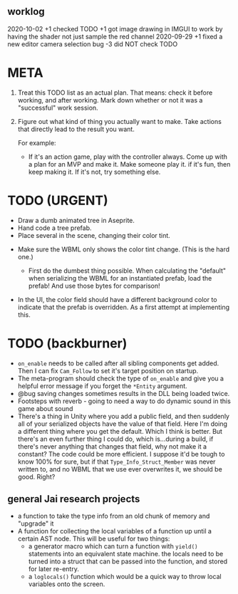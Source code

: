 ## worklog

2020-10-02
    +1 checked TODO
    +1 got image drawing in IMGUI to work by having the shader not just sample the red channel
2020-09-29
    +1 fixed a new editor camera selection bug
    -3 did NOT check TODO


# META

1. Treat this TODO list as an actual plan. That means: check it before working,
   and after working. Mark down whether or not it was a "successful" work
   session.
2. Figure out what kind of thing you actually want to make. Take actions that
   directly lead to the result you want.

   For example:

   - If it's an action game, play with the controller always. Come up with a
     plan for an MVP and make it. Make someone play it. if it's fun, then keep
     making it. If it's not, try something else.

# TODO (URGENT)

* Draw a dumb animated tree in Aseprite.
* Hand code a tree prefab.
* Place several in the scene, changing their color tint.
- Make sure the WBML only shows the color tint change. (This is the hard one.)
  - First do the dumbest thing possible. When calculating the "default" when
  serializing the WBML for an instantiated prefab, load the prefab! And use
  those bytes for comparison!

- In the UI, the color field should have a different background color to
  indicate that the prefab is overridden. As a first attempt at implementing
  this.


# TODO (backburner)

- `on_enable` needs to be called after all sibling components get added. Then I
  can fix `Cam_Follow` to set it's target position on startup.
- The meta-program should check the type of `on_enable` and give you a helpful
  error message if you forget the `*Entity` argument.
- @bug saving changes sometimes results in the DLL being loaded twice.
- Footsteps with reverb - going to need a way to do dynamic sound in this game
  about sound
- There's a thing in Unity where you add a public field, and then suddenly all
  of your serialized objects have the value of that field. Here I'm doing a
  different thing where you get the default. Which I think is better. But
  there's an even further thing I could do, which is...during a build, if
  there's never anything that changes that field, why not make it a constant?
  The code could be more efficient. I suppose it'd be tough to know 100% for
  sure, but if that `Type_Info_Struct_Member` was never written to, and no WBML
  that we use ever overwrites it, we should be good. Right?

## general Jai research projects

- a function to take the type info from an old chunk of memory and "upgrade" it
- A function for collecting the local variables of a function up until a
  certain AST node. This will be useful for two things:
    - a generator macro which can turn a function with `yield()` statements
      into an equivalent state machine. the locals need to be turned into a
      struct that can be passed into the function, and stored for later
      re-entry.
    - a `loglocals()` function which would be a quick way to throw local
      variables onto the screen.
